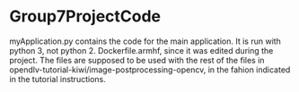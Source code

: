 # Group7ProjectCode
myApplication.py contains the code for the main application. It is run with python 3, not python 2.
Dockerfile.armhf, since it was edited during the project.
The files are supposed to be used with the rest of the files in opendlv-tutorial-kiwi/image-postprocessing-opencv,
in the fahion indicated in the tutorial instructions.

